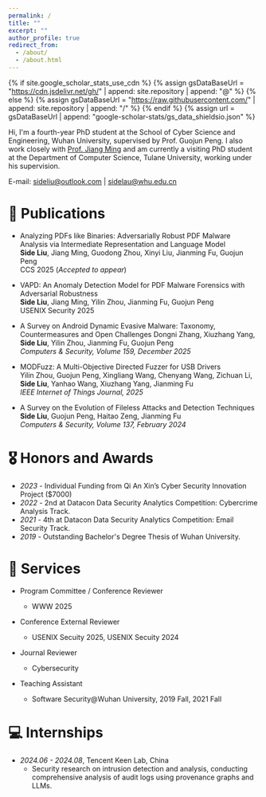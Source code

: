 ```yaml
---
permalink: /
title: ""
excerpt: ""
author_profile: true
redirect_from: 
  - /about/
  - /about.html
---
```


{% if site.google_scholar_stats_use_cdn %}
{% assign gsDataBaseUrl = "https://cdn.jsdelivr.net/gh/" | append: site.repository | append: "@" %}
{% else %}
{% assign gsDataBaseUrl = "https://raw.githubusercontent.com/" | append: site.repository | append: "/" %}
{% endif %}
{% assign url = gsDataBaseUrl | append: "google-scholar-stats/gs_data_shieldsio.json" %}

<span class='anchor' id='about-me'></span>

Hi, I'm a fourth-year PhD student at the School of Cyber Science and Engineering, Wuhan University, supervised by Prof. Guojun Peng. I also work closely with [Prof. Jiang Ming](https://cs.tulane.edu/~jming/) and am currently a visiting PhD student at the Department of Computer Science, Tulane University, working under his supervision.

E-mail: sideliu@outlook.com \| sidelau@whu.edu.cn

# 📝 Publications
- Analyzing PDFs like Binaries: Adversarially Robust PDF Malware Analysis via Intermediate Representation and Language Model  
  **Side Liu**, Jiang Ming, Guodong Zhou, Xinyi Liu, Jianming Fu, Guojun Peng  
  CCS 2025 (*Accepted to appear*)

- VAPD: An Anomaly Detection Model for PDF Malware Forensics with Adversarial Robustness  
  **Side Liu**, Jiang Ming, Yilin Zhou, Jianming Fu, Guojun Peng  
  USENIX Security 2025

- A Survey on Android Dynamic Evasive Malware: Taxonomy, Countermeasures and Open Challenges
  Dongni Zhang, Xiuzhang Yang, **Side Liu**, Yilin Zhou, Jianming Fu, Guojun Peng  
  *Computers & Security, Volume 159, December 2025*

- MODFuzz: A Multi-Objective Directed Fuzzer for USB Drivers  
  Yilin Zhou, Guojun Peng, Xingliang Wang, Chenyang Wang, Zichuan Li, **Side Liu**, Yanhao Wang, Xiuzhang Yang, Jianming Fu  
  *IEEE Internet of Things Journal, 2025*

- A Survey on the Evolution of Fileless Attacks and Detection Techniques   
  **Side Liu**, Guojun Peng, Haitao Zeng, Jianming Fu   
  *Computers & Security, Volume 137, February 2024*





# 🎖 Honors and Awards
- *2023 -*  Individual Funding from Qi An Xin’s Cyber Security Innovation Project (\$7000)
- *2022 -*  2nd at Datacon Data Security Analytics Competition: Cybercrime Analysis Track.
- *2021 -*  4th at Datacon Data Security Analytics Competition: Email Security Track.
- *2019 -*  Outstanding Bachelor's Degree Thesis of Wuhan University.



# 🎈 Services
- Program Committee / Conference Reviewer

  - WWW 2025

- Conference External Reviewer

  - USENIX Secuity 2025, USENIX Secuity 2024

- Journal Reviewer

  - Cybersecurity

- Teaching Assistant

  - Software Security@Wuhan University, 2019 Fall, 2021 Fall

  


# 💻 Internships
- *2024.06 - 2024.08*, Tencent Keen Lab, China
  - Security research on intrusion detection and analysis, conducting comprehensive analysis of audit logs using provenance graphs and LLMs.